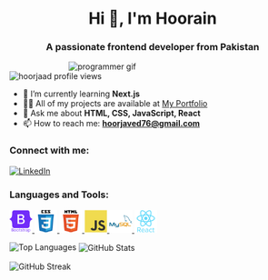 <h1 align="center">Hi 👋, I'm Hoorain</h1>
<h3 align="center">A passionate frontend developer from Pakistan</h3>

<img align="right" width="400" src="https://cdn.dribbble.com/users/1162077/screenshots/3848914/programmer.gif" alt="programmer gif">

<p align="left"> 
  <img src="https://komarev.com/ghpvc/?username=hoorjaad&label=Profile%20views&color=0e75b6&style=flat" alt="hoorjaad profile views" /> 
</p>

- 🌱 I’m currently learning **Next.js**
- 👨‍💻 All of my projects are available at [My Portfolio](https://hoorjaad.github.io/portfolio/)
- 💬 Ask me about **HTML, CSS, JavaScript, React**
- 📫 How to reach me: **hoorjaved76@gmail.com**

<h3 align="left">Connect with me:</h3>
<p align="left">
  <a href="https://linkedin.com/in/hoorain-javed" target="_blank">
    <img align="center" src="https://raw.githubusercontent.com/rahuldkjain/github-profile-readme-generator/master/src/images/icons/Social/linked-in-alt.svg" alt="LinkedIn" height="30" width="40" />
  </a>
</p>

<h3 align="left">Languages and Tools:</h3>
<p align="left">
  <a href="https://getbootstrap.com" target="_blank" rel="noreferrer">
    <img src="https://raw.githubusercontent.com/devicons/devicon/master/icons/bootstrap/bootstrap-plain-wordmark.svg" alt="Bootstrap" width="40" height="40"/>
  </a> 
  <a href="https://www.w3schools.com/css/" target="_blank" rel="noreferrer">
    <img src="https://raw.githubusercontent.com/devicons/devicon/master/icons/css3/css3-original-wordmark.svg" alt="CSS3" width="40" height="40"/>
  </a> 
  <a href="https://www.w3.org/html/" target="_blank" rel="noreferrer">
    <img src="https://raw.githubusercontent.com/devicons/devicon/master/icons/html5/html5-original-wordmark.svg" alt="HTML5" width="40" height="40"/>
  </a> 
  <a href="https://developer.mozilla.org/en-US/docs/Web/JavaScript" target="_blank" rel="noreferrer">
    <img src="https://raw.githubusercontent.com/devicons/devicon/master/icons/javascript/javascript-original.svg" alt="JavaScript" width="40" height="40"/>
  </a> 
  <a href="https://www.mysql.com/" target="_blank" rel="noreferrer">
    <img src="https://raw.githubusercontent.com/devicons/devicon/master/icons/mysql/mysql-original-wordmark.svg" alt="MySQL" width="40" height="40"/>
  </a> 
  <a href="https://reactjs.org/" target="_blank" rel="noreferrer">
    <img src="https://raw.githubusercontent.com/devicons/devicon/master/icons/react/react-original-wordmark.svg" alt="React" width="40" height="40"/>
  </a>
</p>

<p>
  <img align="left" src="https://github-readme-stats.vercel.app/api/top-langs?username=hoorjaad&show_icons=true&locale=en&layout=compact" alt="Top Languages" />
</p>

<p>&nbsp;<img align="center" src="https://github-readme-stats.vercel.app/api?username=hoorjaad&show_icons=true&locale=en" alt="GitHub Stats" /></p>

<p>
  <img align="center" src="https://github-readme-streak-stats.herokuapp.com/?user=hoorjaad" alt="GitHub Streak" />
</p>
